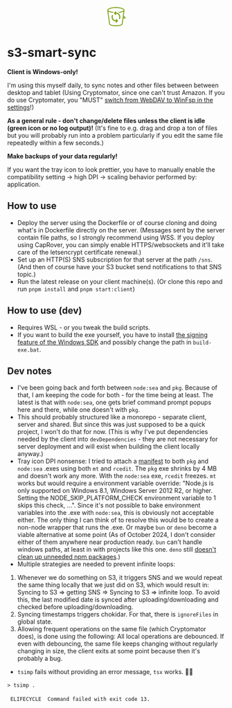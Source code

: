 <p align="center"><img src="./assets/logo.png" /></p>

# s3-smart-sync

**Client is Windows-only!**

I'm using this myself daily, to sync notes and other files between between desktop and tablet (Using Cryptomator, since one can't trust Amazon. If you do use Cryptomater, you "MUST" [switch from WebDAV to WinFsp in the settings](https://github.com/cryptomator/cryptomator/issues/3576#issuecomment-2409007431)!)

**As a general rule - don't change/delete files unless the client is idle (green icon or no log output)!** (It's fine to e.g. drag and drop a ton of files but you will probably run into a problem particularly if you edit the same file repeatedly within a few seconds.)

**Make backups of your data regularly!**

If you want the tray icon to look prettier, you have to manually enable the compatibility setting -> high DPI -> scaling behavior performed by: application.

## How to use

- Deploy the server using the Dockerfile or of course cloning and doing what's in Dockerfile directly on the server. (Messages sent by the server contain file paths, so I strongly recommend using WSS. If you deploy using CapRover, you can simply enable HTTPS/websockets and it'll take care of the letsencrypt certificate renewal.)
- Set up an HTTP(S) SNS subscription for that server at the path `/sns`. (And then of course have your S3 bucket send notifications to that SNS topic.)
- Run the latest release on your client machine(s). (Or clone this repo and run `pnpm install` and `pnpm start:client`)

## How to use (dev)

- Requires WSL - or you tweak the build scripts.
- If you want to build the exe yourself, you have to install [the signing feature of the Windows SDK](https://developer.microsoft.com/en-us/windows/downloads/windows-sdk/) and possibly change the path in `build-exe.bat`.

## Dev notes

- I've been going back and forth between `node:sea` and `pkg`. Because of that, I am keeping the code for both - for the time being at least. The latest is that with `node:sea`, one gets brief command prompt popups here and there, while one doesn't with `pkg`.
- This should probably structured like a monorepo - separate client, server and shared. But since this was just supposed to be a quick project, I won't do that for now. (This is why I've put dependencies needed by the client into `devDependencies` - they are not necessary for server deployment and will exist when building the client locally anyway.)
- Tray icon DPI nonsense: I tried to attach a [manifest](https://learn.microsoft.com/en-us/windows/win32/hidpi/setting-the-default-dpi-awareness-for-a-process) to both `pkg` and `node:sea` .exes using both `mt` and `rcedit`. The `pkg` exe shrinks by 4 MB and doesn't work any more. With the `node:sea` exe, `rcedit` freezes. `mt` works but would require a environment variable override: "Node.js is only supported on Windows 8.1, Windows Server 2012 R2, or higher. Setting the NODE_SKIP_PLATFORM_CHECK environment variable to 1 skips this check, ...". Since it's not possible to bake environment variables into the .exe with `node:sea`, this is obviously not acceptable either. The only thing I can think of to resolve this would be to create a non-node wrapper that runs the .exe. Or maybe `bun` or `deno` become a viable alternative at some point (As of October 2024, I don't consider either of them anywhere near production ready. `bun` can't handle windows paths, at least in with projects like this one. `deno` still [doesn't clean up unneeded npm packages](https://github.com/denoland/deno/issues/21261).)
- Multiple strategies are needed to prevent infinite loops:
1. Whenever we do something on S3, it triggers SNS and we would repeat the same thing locally that we just did on S3, which would result in: Syncing to S3 => getting SNS => Syncing to S3 => infinite loop. To avoid this, the last modified date is synced after uploading/downloading and checked before uploading/downloading.
2. Syncing timestamps triggers chokidar. For that, there is `ignoreFiles` in global state.
3. Allowing frequent operations on the same file (which Cryptomator does), is done using the following: All local operations are debounced. If even with debouncing, the same file keeps changing without regularly changing in size, the client exits at some point because then it's probably a bug.

- `tsimp` fails without providing an error message, `tsx` works. 🤷‍♀️

```
> tsimp .

 ELIFECYCLE  Command failed with exit code 13.
```

